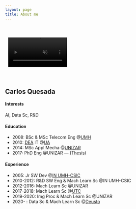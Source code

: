 ```yaml
---
layout: page
title: About me
---
```

<video autoplay loop muted playsinline disableRemotePlayback x-webkit-airplay="deny" disablePictureInPicture style="width: 192px; padding: 10px; transform: rotate(0deg); margin: 2em auto; text-align: center;">
  <source src="/img/me.webm" type="video/webm" />
  <source src="/img/me.mp4" type="video/mp4" />
</video>

## Carlos Quesada

#### Interests
AI, Data Sc, R&D

#### Education
* 2008: BSc & MSc Telecom Eng @[UMH](https://umh.es/)
* 2010: [DEA](https://en.wikipedia.org/wiki/Master_of_Advanced_Studies) IT @[UA](https://www.ua.es/)
* 2014: MSc Appl Mecha @[UNIZAR](http://www.unizar.es/)
* 2017: PhD Eng @UNIZAR — [(Thesis)](https://zaguan.unizar.es/record/59996/files/TESIS-2017-017.pdf)

#### Experience
* 2005: Jr SW Dev @[IN UMH-CSIC](http://in.umh-csic.es/)
* 2010-2012: R&D SW Eng & Mach Learn Sc @IN UMH-CSIC
* 2012-2016: Mach Learn Sc @UNIZAR
* 2017-2018: Mach Learn Sc @[UTC](https://www.utc.fr/)
* 2019-2020: Img Proc & Mach Learn Sc @UNIZAR
* 2020- : Data Sc & Mach Learn Sc @[Deusto](https://www.deusto.es/)